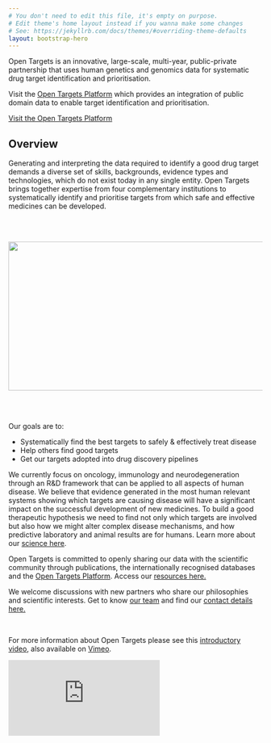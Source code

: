 ```yaml
---
# You don't need to edit this file, it's empty on purpose.
# Edit theme's home layout instead if you wanna make some changes
# See: https://jekyllrb.com/docs/themes/#overriding-theme-defaults
layout: bootstrap-hero
---
```

<!-- <div class="hero">
    <div class="">
        Open Targets is a public-private initiative to transform drug discovery by enabling the systematic identification and prioritisation of targets
    </div>
</div> -->

<!-- Open Targets is a public-private initiative to generate evidence on the validity of therapeutic targets based on genome-scale experiments and analysis. -->Open Targets is an innovative, large-scale, multi-year, public-private partnership that uses human genetics and genomics data for systematic drug target identification and prioritisation.


Visit the [Open Targets Platform](https://www.targetvalidation.org) which provides an integration of public domain data to enable target identification and prioritisation.

<a class="button-small blue_normal" href="https://www.targetvalidation.org">Visit the Open Targets Platform</a>

## Overview
Generating and interpreting the data required to identify a good drug target demands a diverse set of skills, backgrounds, evidence types and technologies, which do not exist today in any single entity. Open Targets brings together expertise from four complementary institutions to systematically identify and prioritise targets from which safe and effective medicines can be developed. 

<br><br>
<p align="center"><img src="{{ site.url }}/assets/images/OpenTargetsPartners.png" height="295" width="650"></p>
<br><br>

Our goals are to:
*	Systematically find the best targets to safely & effectively treat disease
*	Help others find good targets
*	Get our targets adopted into drug discovery pipelines


We currently focus on oncology, immunology and neurodegeneration through an R&D framework that can be applied to all aspects of human disease. We believe that evidence generated in the most human relevant systems showing which targets are causing disease will have a significant impact on the successful development of new medicines. To build a good therapeutic hypothesis we need to find not only which targets are involved but also how we might alter complex disease mechanisms, and how predictive laboratory and animal results are for humans.  Learn more about our [science here](science).


Open Targets is committed to openly sharing our data with the scientific community through publications, the internationally recognised databases and the [Open Targets Platform](https://www.targetvalidation.org). Access our [resources here.](resources)

We welcome discussions with new partners who share our philosophies and scientific interests.  Get to know [our team](people) and find our [contact details here.](contact)

<br>
<p>For more information about Open Targets please see this <a href="https://vimeo.com/186414362">introductory video</a>, also available on <a href="https://vimeo.com">Vimeo</a>.</p> 
<div class='embed-container'><iframe src='https://player.vimeo.com/video/186414362' frameborder='0' webkitAllowFullScreen mozallowfullscreen allowFullScreen></iframe></div>
